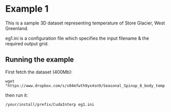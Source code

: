# Example 1

This is a sample 3D dataset representing temperature of Store Glacier, West Greenland.

eg1.ini is a configuration file which specifies the input filename & the required output grid.

## Running the example

First fetch the dataset (400Mb):
```
wget "https://www.dropbox.com/s/s04mfwth9yx4sn9/Seasonal_Spinup_8_body_temp.nc"
```
then run it:
```
/your/install/prefix/CudaInterp eg1.ini
```
